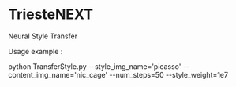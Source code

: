 # TriesteNEXT


Neural Style Transfer

Usage example :

python TransferStyle.py --style_img_name='picasso' --content_img_name='nic_cage' --num_steps=50 --style_weight=1e7

